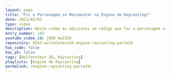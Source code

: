 ```yaml
---
layout: page
title: "Fiz o Personagem se Movimentar na Engine de Raycasting!"
date: 2021/02/03
type: video
description: Neste vídeo eu adicionei um código que faz o personagem se movimentar no mapa, como se fosse um Bot. Pra fazer este movimento eu uso Perlin Noise, que é muito útil pra criar caminhos aleatórios.
entry_number: 143
youtube_video_id: jkD0_bwZ3S0
repository: 0143-wolfenstein3d-engine-raycasting-parte29
has_code: false
has_p5: false
tags: [Wolfenstein 3D, Raycasting]
playlists: [Engine de Raycasting]
permalink: /engine-raycasting-parte29/
---
```

